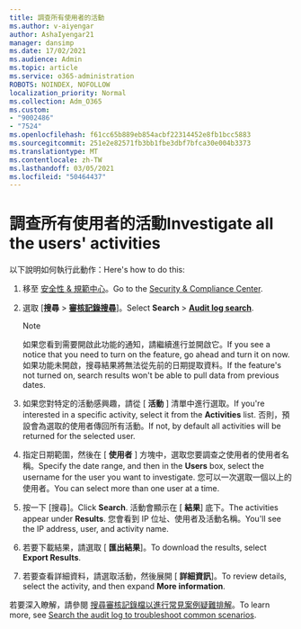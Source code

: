 ```yaml
---
title: 調查所有使用者的活動
ms.author: v-aiyengar
author: AshaIyengar21
manager: dansimp
ms.date: 17/02/2021
ms.audience: Admin
ms.topic: article
ms.service: o365-administration
ROBOTS: NOINDEX, NOFOLLOW
localization_priority: Normal
ms.collection: Adm_O365
ms.custom:
- "9002486"
- "7524"
ms.openlocfilehash: f61cc65b889eb854acbf22314452e8fb1bcc5883
ms.sourcegitcommit: 251e2e82571fb3bb1fbe3dbf7bfca30e004b3373
ms.translationtype: MT
ms.contentlocale: zh-TW
ms.lasthandoff: 03/05/2021
ms.locfileid: "50464437"
---
```

# <a name="investigate-all-the-users-activities"></a><span data-ttu-id="8ddd0-102">調查所有使用者的活動</span><span class="sxs-lookup"><span data-stu-id="8ddd0-102">Investigate all the users' activities</span></span>

<span data-ttu-id="8ddd0-103">以下說明如何執行此動作：</span><span class="sxs-lookup"><span data-stu-id="8ddd0-103">Here's how to do this:</span></span>

1. <span data-ttu-id="8ddd0-104">移至 [安全性 & 規範中心](https://go.microsoft.com/fwlink/p/?linkid=2077143)。</span><span class="sxs-lookup"><span data-stu-id="8ddd0-104">Go to the [Security & Compliance Center](https://go.microsoft.com/fwlink/p/?linkid=2077143).</span></span>
1. <span data-ttu-id="8ddd0-105">選取 [**搜尋**  >  **[審核記錄搜尋](https://go.microsoft.com/fwlink/?linkid=2103759)**]。</span><span class="sxs-lookup"><span data-stu-id="8ddd0-105">Select **Search** > **[Audit log search](https://go.microsoft.com/fwlink/?linkid=2103759)**.</span></span>
    > [!NOTE]
    > <span data-ttu-id="8ddd0-106">如果您看到需要開啟此功能的通知，請繼續進行並開啟它。</span><span class="sxs-lookup"><span data-stu-id="8ddd0-106">If you see a notice that you need to turn on the feature, go ahead and turn it on now.</span></span> <span data-ttu-id="8ddd0-107">如果功能未開啟，搜尋結果將無法從先前的日期提取資料。</span><span class="sxs-lookup"><span data-stu-id="8ddd0-107">If the feature's not turned on, search results won't be able to pull data from previous dates.</span></span>

1. <span data-ttu-id="8ddd0-108">如果您對特定的活動感興趣，請從 [ **活動** ] 清單中進行選取。</span><span class="sxs-lookup"><span data-stu-id="8ddd0-108">If you're interested in a specific activity, select it from the **Activities** list.</span></span> <span data-ttu-id="8ddd0-109">否則，預設會為選取的使用者傳回所有活動。</span><span class="sxs-lookup"><span data-stu-id="8ddd0-109">If not, by default all activities will be returned for the selected user.</span></span>
1. <span data-ttu-id="8ddd0-110">指定日期範圍，然後在 [ **使用者** ] 方塊中，選取您要調查之使用者的使用者名稱。</span><span class="sxs-lookup"><span data-stu-id="8ddd0-110">Specify the date range, and then in the **Users** box, select the username for the user you want to investigate.</span></span> <span data-ttu-id="8ddd0-111">您可以一次選取一個以上的使用者。</span><span class="sxs-lookup"><span data-stu-id="8ddd0-111">You can select more than one user at a time.</span></span>
1. <span data-ttu-id="8ddd0-112">按一下 [搜尋]。</span><span class="sxs-lookup"><span data-stu-id="8ddd0-112">Click **Search**.</span></span> <span data-ttu-id="8ddd0-113">活動會顯示在 [ **結果**] 底下。</span><span class="sxs-lookup"><span data-stu-id="8ddd0-113">The activities appear under **Results**.</span></span> <span data-ttu-id="8ddd0-114">您會看到 IP 位址、使用者及活動名稱。</span><span class="sxs-lookup"><span data-stu-id="8ddd0-114">You'll see the IP address, user, and activity name.</span></span>
1. <span data-ttu-id="8ddd0-115">若要下載結果，請選取 [ **匯出結果**]。</span><span class="sxs-lookup"><span data-stu-id="8ddd0-115">To download the results, select **Export Results**.</span></span>
1. <span data-ttu-id="8ddd0-116">若要查看詳細資料，請選取活動，然後展開 [ **詳細資訊**]。</span><span class="sxs-lookup"><span data-stu-id="8ddd0-116">To review details, select the activity, and then expand **More information**.</span></span>

<span data-ttu-id="8ddd0-117">若要深入瞭解，請參閱 [搜尋審核記錄檔以進行常見案例疑難排解](https://go.microsoft.com/fwlink/?linkid=2103944)。</span><span class="sxs-lookup"><span data-stu-id="8ddd0-117">To learn more, see [Search the audit log to troubleshoot common scenarios](https://go.microsoft.com/fwlink/?linkid=2103944).</span></span>